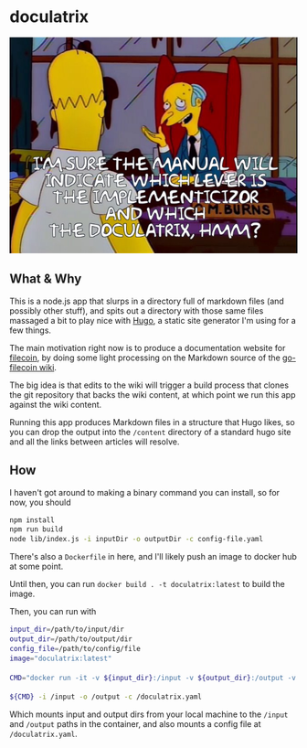 # doculatrix

![Mr. Burns learns to code](doculatrix-simpsons.jpg)

## What & Why

This is a node.js app that slurps in a directory full of markdown files (and possibly other stuff),
and spits out a directory with those same files massaged a bit to play nice with [Hugo](https://gohugo.io),
a static site generator I'm using for a few things.

The main motivation right now is to produce a documentation website for [filecoin](https://filecoin.io),
by doing some light processing on the Markdown source of the 
[go-filecoin wiki](https://github.com/filecoin-project/go-filecoin/wiki).

The big idea is that edits to the wiki will trigger a build process that clones the git repository that
backs the wiki content, at which point we run this app against the wiki content.

Running this app produces Markdown files in a structure that Hugo likes, so you can drop the output into
the `/content` directory of a standard hugo site and all the links between articles will resolve.

## How

I haven't got around to making a binary command you can install, so for now, you should

```bash
npm install
npm run build
node lib/index.js -i inputDir -o outputDir -c config-file.yaml
```

There's also a `Dockerfile` in here, and I'll likely push an image to docker hub at some point.

Until then, you can run `docker build . -t doculatrix:latest` to build the image.

Then, you can run with

```bash
input_dir=/path/to/input/dir
output_dir=/path/to/output/dir
config_file=/path/to/config/file
image="doculatrix:latest"

CMD="docker run -it -v ${input_dir}:/input -v ${output_dir}:/output -v ${config_file}:/doculatrix.yaml ${image}"

${CMD} -i /input -o /output -c /doculatrix.yaml
```

Which mounts input and output dirs from your local machine to the `/input` and `/output` paths in
the container, and also mounts a config file at `/doculatrix.yaml`.


